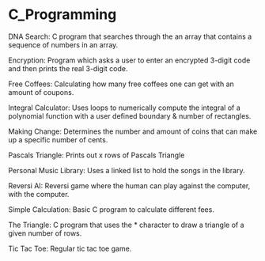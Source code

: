 # C_Programming

DNA Search: C program that searches through the an array that contains a sequence of numbers in an array.

Encryption: Program which asks a user to enter an encrypted 3-digit code and then prints the real 3-digit code.

Free Coffees: Calculating how many free coffees one can get with an amount of coupons. 

Integral Calculator: Uses loops to numerically compute the integral of a polynomial function with a user defined boundary & number of rectangles. 

Making Change: Determines the number and amount of coins that can make up a specific number of cents.

Pascals Triangle: Prints out x rows of Pascals Triangle

Personal Music Library: Uses a linked list to hold the songs in the library.

Reversi AI: Reversi game where the human can play against the computer, with the computer.

Simple Calculation: Basic C program to calculate different fees.

The Triangle: C program that uses the * character to draw a triangle of a given number of rows.

Tic Tac Toe: Regular tic tac toe game. 
